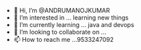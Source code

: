 - 👋 Hi, I’m @ANDRUMANOJKUMAR
- 👀 I’m interested in ... learning new things 
- 🌱 I’m currently learning ... java and devops
- 💞️ I’m looking to collaborate on ...
- 📫 How to reach me ...9533247092

<!---
ANDRUMANOJKUMAR/ANDRUMANOJKUMAR is a ✨ special ✨ repository because its `README.md` (this file) appears on your GitHub profile.
You can click the Preview link to take a look at your changes.
--->
